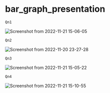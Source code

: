 # bar_graph_presentation

```
Qn1
``` 
![Screenshot from 2022-11-21 15-06-05](https://user-images.githubusercontent.com/99394374/203049979-9a3eda52-b5f6-487b-8c2f-59ee2333899b.png)


```
Qn2
``` 
![Screenshot from 2022-11-20 23-27-28](https://user-images.githubusercontent.com/99394374/203050237-333c2c8a-349d-44fc-bb35-7bc99fe86a86.png)


```
Qn3
``` 
![Screenshot from 2022-11-21 15-05-22](https://user-images.githubusercontent.com/99394374/203050472-bda5af20-1720-49f3-ac07-6cb87f59670b.png)


```
Qn4
``` 
![Screenshot from 2022-11-21 15-10-55](https://user-images.githubusercontent.com/99394374/203050717-79e05bb0-7ca4-4135-a630-73e3c99e552f.png)


